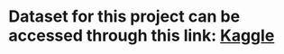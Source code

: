 # Dataset for this project can be accessed through this link: [Kaggle](https://www.kaggle.com/datasets/mlg-ulb/creditcardfraud)

